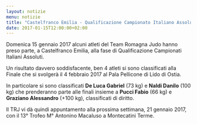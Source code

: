 ```yaml
---
layout: notizie
menu: notizie
title: "Castelfranco Emilia - Qualificazione Campionato Italiano Assoluto"
date: 2017-01-15T12:00:00+02:00
---
```


Domenica 15 gennaio 2017 alcuni atleti del Team Romagna Judo hanno preso parte, a Castelfranco Emilia, alla fase di Qualificazione Campionati Italiani Assoluti.

Un risultato davvero soddisfacente, ben 4 atleti si sono classificati alla Finale che si svolgerà il 4 febbraio 2017 al Pala Pellicone di Lido di Ostia.

In particolare si sono classificati **De Luca Gabriel** (73 kg) e **Naldi Danilo** (100 kg) che prenderanno parte alle finali insieme a **Pucci Fabio** (66 kg) e **Graziano Alessandro** (+100 kg), classificati di diritto.

Il TRJ vi dà quindi appuntamento alla prossima settimana, 21 gennaio 2017, con il 13° Trofeo M° Antonino Macaluso a Montecatini Terme.
